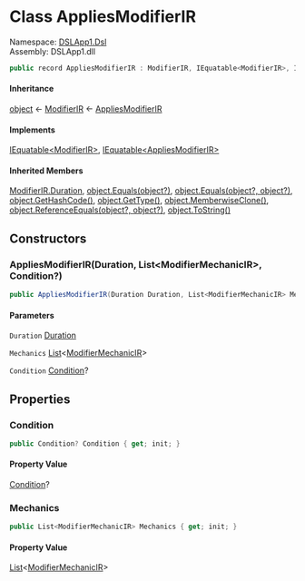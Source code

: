 # <a id="DSLApp1_Dsl_AppliesModifierIR"></a> Class AppliesModifierIR

Namespace: [DSLApp1.Dsl](DSLApp1.Dsl.md)  
Assembly: DSLApp1.dll  

```csharp
public record AppliesModifierIR : ModifierIR, IEquatable<ModifierIR>, IEquatable<AppliesModifierIR>
```

#### Inheritance

[object](https://learn.microsoft.com/dotnet/api/system.object) ← 
[ModifierIR](DSLApp1.Dsl.ModifierIR.md) ← 
[AppliesModifierIR](DSLApp1.Dsl.AppliesModifierIR.md)

#### Implements

[IEquatable<ModifierIR\>](https://learn.microsoft.com/dotnet/api/system.iequatable\-1), 
[IEquatable<AppliesModifierIR\>](https://learn.microsoft.com/dotnet/api/system.iequatable\-1)

#### Inherited Members

[ModifierIR.Duration](DSLApp1.Dsl.ModifierIR.md\#DSLApp1\_Dsl\_ModifierIR\_Duration), 
[object.Equals\(object?\)](https://learn.microsoft.com/dotnet/api/system.object.equals\#system\-object\-equals\(system\-object\)), 
[object.Equals\(object?, object?\)](https://learn.microsoft.com/dotnet/api/system.object.equals\#system\-object\-equals\(system\-object\-system\-object\)), 
[object.GetHashCode\(\)](https://learn.microsoft.com/dotnet/api/system.object.gethashcode), 
[object.GetType\(\)](https://learn.microsoft.com/dotnet/api/system.object.gettype), 
[object.MemberwiseClone\(\)](https://learn.microsoft.com/dotnet/api/system.object.memberwiseclone), 
[object.ReferenceEquals\(object?, object?\)](https://learn.microsoft.com/dotnet/api/system.object.referenceequals), 
[object.ToString\(\)](https://learn.microsoft.com/dotnet/api/system.object.tostring)

## Constructors

### <a id="DSLApp1_Dsl_AppliesModifierIR__ctor_DSLApp1_Dsl_Duration_System_Collections_Generic_List_DSLApp1_Dsl_ModifierMechanicIR__DSLApp1_Dsl_Condition_"></a> AppliesModifierIR\(Duration, List<ModifierMechanicIR\>, Condition?\)

```csharp
public AppliesModifierIR(Duration Duration, List<ModifierMechanicIR> Mechanics, Condition? Condition)
```

#### Parameters

`Duration` [Duration](DSLApp1.Dsl.Duration.md)

`Mechanics` [List](https://learn.microsoft.com/dotnet/api/system.collections.generic.list\-1)<[ModifierMechanicIR](DSLApp1.Dsl.ModifierMechanicIR.md)\>

`Condition` [Condition](DSLApp1.Dsl.Condition.md)?

## Properties

### <a id="DSLApp1_Dsl_AppliesModifierIR_Condition"></a> Condition

```csharp
public Condition? Condition { get; init; }
```

#### Property Value

 [Condition](DSLApp1.Dsl.Condition.md)?

### <a id="DSLApp1_Dsl_AppliesModifierIR_Mechanics"></a> Mechanics

```csharp
public List<ModifierMechanicIR> Mechanics { get; init; }
```

#### Property Value

 [List](https://learn.microsoft.com/dotnet/api/system.collections.generic.list\-1)<[ModifierMechanicIR](DSLApp1.Dsl.ModifierMechanicIR.md)\>


